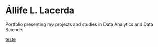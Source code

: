 # Állife L. Lacerda
Portfolio presenting my projects and studies in Data Analytics and Data Science.

[teste](google.com)
